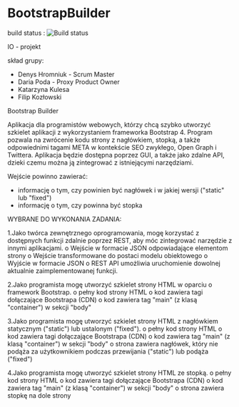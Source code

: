 # BootstrapBuilder
build status : ![Build status](https://travis-ci.com/krk05/BootstrapBuilder.svg?token=3Fzqy1WJp4bjEjgBz5ud&branch=main)

IO - projekt

skład grupy:
- Denys Hromniuk - Scrum Master
- Daria Poda - Proxy Product Owner
- Katarzyna Kulesa
- Filip Kozłowski 

Bootstrap Builder

Aplikacja dla programistów webowych, którzy chcą szybko utworzyć szkielet aplikacji z wykorzystaniem frameworka Bootstrap 4. Program pozwala na zwrócenie kodu strony z nagłówkiem, stopką, a także odpowiednimi tagami META w kontekście SEO zwykłego, Open Graph i Twittera. Aplikacja będzie dostępna poprzez GUI, a także jako zdalne API, dzieki czemu można ją zintegrować z istniejącymi narzędziami.

Wejście powinno zawierać:
- informację o tym, czy powinien być nagłówek i w jakiej wersji ("static" lub "fixed")
- informację o tym, czy powinna być stopka


WYBRANE DO WYKONANIA ZADANIA:  

1.Jako twórca zewnętrznego oprogramowania, mogę korzystać z dostępnych funkcji zdalnie poprzez REST, aby móc zintegrować narzędzie z innymi aplikacjami. 
o Wejście w formacie JSON odpowiadające elementom strony
o Wejście transformowane do postaci modelu obiektowego 
o Wyjście w formacie JSON
o REST API umożliwia uruchomienie dowolnej aktualnie zaimplementowanej funkcji.

2.Jako programista mogę utworzyć szkielet strony HTML w oparciu o framework Bootstrap.
o pełny kod strony HTML
o kod zawiera tagi dołączające Bootstrapa (CDN)
o kod zawiera tag "main" (z klasą "container") w sekcji "body"

3.Jako programista mogę utworzyć szkielet strony HTML z nagłówkiem statycznym ("static") lub ustalonym ("fixed").
o pełny kod strony HTML
o kod zawiera tagi dołączające Bootstrapa (CDN)
o kod zawiera tag "main" (z klasą "container") w sekcji "body"
o strona zawiera nagłówek, który nie podąża za użytkownikiem podczas przewijania ("static") lub podąża ("fixed")

4.Jako programista mogę utworzyć szkielet strony HTML ze stopką.
o pełny kod strony HTML
o kod zawiera tagi dołączające Bootstrapa (CDN)
o kod zawiera tag "main" (z klasą "container") w sekcji "body"
o strona zawiera stopkę na dole strony
